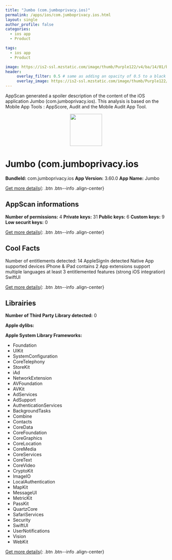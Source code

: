 ```yaml
---
title: "Jumbo (com.jumboprivacy.ios)"
permalink: /apps/ios/com.jumboprivacy.ios.html
layout: single
author_profile: false
categories: 
  - ios app 
  - Product 

tags: 
  - ios app 
  - Product 

image: https://is2-ssl.mzstatic.com/image/thumb/Purple122/v4/ba/14/01/ba1401e1-dc70-30c5-96e5-1c7bf76535c5/AppStoreIcon-0-1x_U007emarketing-0-7-0-85-220.png/512x512bb.jpg
header: 
     overlay_filter: 0.5 # same as adding an opacity of 0.5 to a black background
     overlay_image: https://is2-ssl.mzstatic.com/image/thumb/Purple122/v4/ba/14/01/ba1401e1-dc70-30c5-96e5-1c7bf76535c5/AppStoreIcon-0-1x_U007emarketing-0-7-0-85-220.png/512x512bb.jpg
---
```

AppScan generated a spoiler description of the content of the iOS application Jumbo (com.jumboprivacy.ios). This analysis is based on the Mobile App Tools : AppScore, Audit and the Mobile Audit App Tool.

  
  
<div style="text-align: center;"><img src="https://is2-ssl.mzstatic.com/image/thumb/Purple122/v4/ba/14/01/ba1401e1-dc70-30c5-96e5-1c7bf76535c5/AppStoreIcon-0-1x_U007emarketing-0-7-0-85-220.png/512x512bb.jpg" width="100" height="100"></div>  
  
# Jumbo (com.jumboprivacy.ios

**BundleId:** com.jumboprivacy.ios
**App Version:** 3.60.0
**App Name:** Jumbo


[Get more details](/pricing.html){: .btn .btn--info .align-center}  
  
## AppScan informations 

**Number of permissions:** 4
**Private keys:** 31
**Public keys:** 6
**Custom keys:** 9
**Low securit keys:** 0
  
[Get more details](/pricing.html){: .btn .btn--info .align-center}

## Cool Facts

Number of entitlements detected: 14
AppleSignIn detected
Native App
supported devices iPhone & iPad
contains 2 App extensions
support multiple languages
at least 3 entitlemented features (strong iOS integration)
SwiftUI
  
[Get more details](/pricing.html){: .btn .btn--info .align-center}

## Librairies 
**Number of Third Party Library detected:** 0

**Apple dylibs:**


**Apple System Library Frameworks:**
- Foundation
- UIKit
- SystemConfiguration
- CoreTelephony
- StoreKit
- iAd
- NetworkExtension
- AVFoundation
- AVKit
- AdServices
- AdSupport
- AuthenticationServices
- BackgroundTasks
- Combine
- Contacts
- CoreData
- CoreFoundation
- CoreGraphics
- CoreLocation
- CoreMedia
- CoreServices
- CoreText
- CoreVideo
- CryptoKit
- ImageIO
- LocalAuthentication
- MapKit
- MessageUI
- MetricKit
- PassKit
- QuartzCore
- SafariServices
- Security
- SwiftUI
- UserNotifications
- Vision
- WebKit


  
[Get more details](/pricing.html){: .btn .btn--info .align-center}

